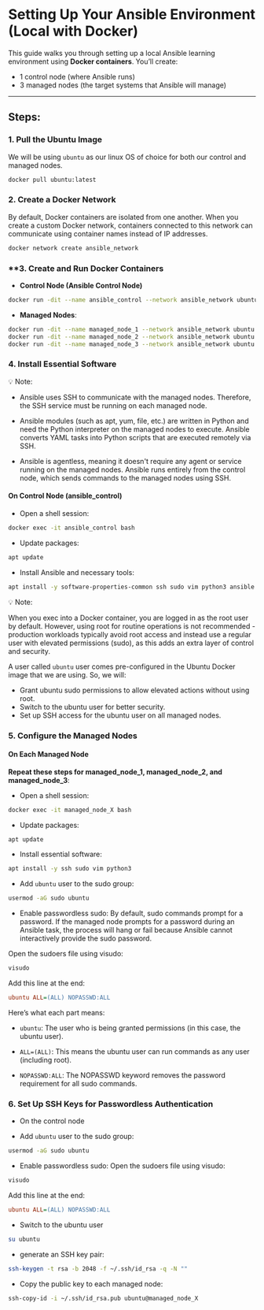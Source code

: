 # **Setting Up Your Ansible Environment (Local with Docker)**

This guide walks you through setting up a local Ansible learning environment using **Docker containers**. You’ll create:

- 1 control node (where Ansible runs)
- 3 managed nodes (the target systems that Ansible will manage)

---

## **Steps:**

### **1. Pull the Ubuntu Image**

We will be using `ubuntu` as our linux OS of choice for both our control and managed nodes.

```bash
docker pull ubuntu:latest
```

### **2. Create a Docker Network**

By default, Docker containers are isolated from one another.
When you create a custom Docker network, containers connected to this network can communicate using container names instead of IP addresses.

```bash
docker network create ansible_network
```

### **3. Create and Run Docker Containers

- **Control Node (Ansible Control Node)**

```bash
docker run -dit --name ansible_control --network ansible_network ubuntu:latest
```

- **Managed Nodes**:

```bash
docker run -dit --name managed_node_1 --network ansible_network ubuntu:latest
docker run -dit --name managed_node_2 --network ansible_network ubuntu:latest
docker run -dit --name managed_node_3 --network ansible_network ubuntu:latest
```

### **4. Install Essential Software**

💡 Note:

- Ansible uses SSH to communicate with the managed nodes. Therefore, the SSH service must be running on each managed node.

- Ansible modules (such as apt, yum, file, etc.) are written in Python and need the Python interpreter on the managed nodes to execute. Ansible converts YAML tasks into Python scripts that are executed remotely via SSH.

- Ansible is agentless, meaning it doesn't require any agent or service running on the managed nodes. Ansible runs entirely from the control node, which sends commands to the managed nodes using SSH.

#### On Control Node (ansible_control)

- Open a shell session:

```bash
docker exec -it ansible_control bash
```

- Update packages:

```bash
apt update
```

- Install Ansible and necessary tools:

```bash
apt install -y software-properties-common ssh sudo vim python3 ansible
```

💡 Note:

When you exec into a Docker container, you are logged in as the root user by default. However, using root for routine operations is not recommended - production workloads typically avoid root access and instead use a regular user with elevated permissions (sudo), as this adds an extra layer of control and security.

A user called `ubuntu` user comes pre-configured in the Ubuntu Docker image that we are using. So, we will:

- Grant ubuntu sudo permissions to allow elevated actions without using root.
- Switch to the ubuntu user for better security.
- Set up SSH access for the ubuntu user on all managed nodes.

### **5. Configure the Managed Nodes**

#### On Each Managed Node

**Repeat these steps for managed_node_1, managed_node_2, and managed_node_3**:

- Open a shell session:

```bash
docker exec -it managed_node_X bash
```

- Update packages:

```bash
apt update
```

- Install essential software:

```bash
apt install -y ssh sudo vim python3
```

- Add `ubuntu` user to the sudo group:

```bash
usermod -aG sudo ubuntu
```

- Enable passwordless sudo:
By default, sudo commands prompt for a password. If the managed node prompts for a password during an Ansible task, the process will hang or fail because Ansible cannot interactively provide the sudo password.

Open the sudoers file using visudo:

```bash
visudo
```

Add this line at the end:

```ini
ubuntu ALL=(ALL) NOPASSWD:ALL
```

Here’s what each part means:

- `ubuntu`: The user who is being granted permissions (in this case, the ubuntu user).

- `ALL=(ALL)`: This means the ubuntu user can run commands as any user (including root).

- `NOPASSWD:ALL`: The NOPASSWD keyword removes the password requirement for all sudo commands.

### **6. Set Up SSH Keys for Passwordless Authentication**

- On the control node

- Add `ubuntu` user to the sudo group:

```bash
usermod -aG sudo ubuntu
```

- Enable passwordless sudo: Open the sudoers file using visudo:

```bash
visudo
```

Add this line at the end:

```ini
ubuntu ALL=(ALL) NOPASSWD:ALL
```

- Switch to the ubuntu user

```bash
su ubuntu
```

- generate an SSH key pair:

```bash
ssh-keygen -t rsa -b 2048 -f ~/.ssh/id_rsa -q -N ""
```

- Copy the public key to each managed node:

```bash
ssh-copy-id -i ~/.ssh/id_rsa.pub ubuntu@managed_node_X
```

